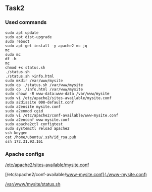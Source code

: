 ## Task2
### Used commands 
```Shell
sudo apt update
sudo apt dist-upgrade
sudo reboot
sudo apt-get install -y apache2 mc jq
mc 
sudo mc
df -h
mc
chmod +x status.sh
./status.sh 
./status.sh >info.html
sudo mkdir /var/www/mysite
sudo cp ./status.sh /var/www/mysite
sudo cp ./info.html /var/www/mysite
sudo chown -R www-data:www-data /var/www/mysite 
sudo vi /etc/apache2/sites-available/mysite.conf
sudo a2dissite 000-default.conf
sudo a2ensite mysite.conf 
sudo a2enmod cgid
sudo vi /etc/apache2/conf-available/www-mysite.conf
sudo a2enconf www-mysite.conf
sudo apache2ctl configtest
sudo systemctl reload apache2  
ssh-keygen
cat /home/ubuntu/.ssh/id_rsa.pub
ssh 172.31.93.161
```
### Apache configs
[/etc/apache2/sites-available/mysite.conf](./mysite.conf)

[/etc/apache2/conf-available/www-mysite.conf](./www-mysite.conf)

[/var/www/mysite/status.sh](./status.sh)